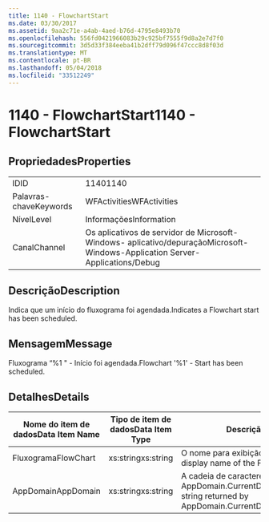 ```yaml
---
title: 1140 - FlowchartStart
ms.date: 03/30/2017
ms.assetid: 9aa2c71e-a4ab-4aed-b76d-4795e8493b70
ms.openlocfilehash: 556fd0421966083b29c925bf7555f9d8a2e7d7f0
ms.sourcegitcommit: 3d5d33f384eeba41b2dff79d096f47ccc8d8f03d
ms.translationtype: MT
ms.contentlocale: pt-BR
ms.lasthandoff: 05/04/2018
ms.locfileid: "33512249"
---
```

# <a name="1140---flowchartstart"></a><span data-ttu-id="e03a8-102">1140 - FlowchartStart</span><span class="sxs-lookup"><span data-stu-id="e03a8-102">1140 - FlowchartStart</span></span>
## <a name="properties"></a><span data-ttu-id="e03a8-103">Propriedades</span><span class="sxs-lookup"><span data-stu-id="e03a8-103">Properties</span></span>  
  
|||  
|-|-|  
|<span data-ttu-id="e03a8-104">ID</span><span class="sxs-lookup"><span data-stu-id="e03a8-104">ID</span></span>|<span data-ttu-id="e03a8-105">1140</span><span class="sxs-lookup"><span data-stu-id="e03a8-105">1140</span></span>|  
|<span data-ttu-id="e03a8-106">Palavras-chave</span><span class="sxs-lookup"><span data-stu-id="e03a8-106">Keywords</span></span>|<span data-ttu-id="e03a8-107">WFActivities</span><span class="sxs-lookup"><span data-stu-id="e03a8-107">WFActivities</span></span>|  
|<span data-ttu-id="e03a8-108">Nível</span><span class="sxs-lookup"><span data-stu-id="e03a8-108">Level</span></span>|<span data-ttu-id="e03a8-109">Informações</span><span class="sxs-lookup"><span data-stu-id="e03a8-109">Information</span></span>|  
|<span data-ttu-id="e03a8-110">Canal</span><span class="sxs-lookup"><span data-stu-id="e03a8-110">Channel</span></span>|<span data-ttu-id="e03a8-111">Os aplicativos de servidor de Microsoft-Windows- aplicativo/depuração</span><span class="sxs-lookup"><span data-stu-id="e03a8-111">Microsoft-Windows-Application Server-Applications/Debug</span></span>|  
  
## <a name="description"></a><span data-ttu-id="e03a8-112">Descrição</span><span class="sxs-lookup"><span data-stu-id="e03a8-112">Description</span></span>  
 <span data-ttu-id="e03a8-113">Indica que um início do fluxograma foi agendada.</span><span class="sxs-lookup"><span data-stu-id="e03a8-113">Indicates a Flowchart start has been scheduled.</span></span>  
  
## <a name="message"></a><span data-ttu-id="e03a8-114">Mensagem</span><span class="sxs-lookup"><span data-stu-id="e03a8-114">Message</span></span>  
 <span data-ttu-id="e03a8-115">Fluxograma “%1 " - Início foi agendada.</span><span class="sxs-lookup"><span data-stu-id="e03a8-115">Flowchart '%1' - Start has been scheduled.</span></span>  
  
## <a name="details"></a><span data-ttu-id="e03a8-116">Detalhes</span><span class="sxs-lookup"><span data-stu-id="e03a8-116">Details</span></span>  
  
|<span data-ttu-id="e03a8-117">Nome do item de dados</span><span class="sxs-lookup"><span data-stu-id="e03a8-117">Data Item Name</span></span>|<span data-ttu-id="e03a8-118">Tipo de item de dados</span><span class="sxs-lookup"><span data-stu-id="e03a8-118">Data Item Type</span></span>|<span data-ttu-id="e03a8-119">Descrição</span><span class="sxs-lookup"><span data-stu-id="e03a8-119">Description</span></span>|  
|--------------------|--------------------|-----------------|  
|<span data-ttu-id="e03a8-120">Fluxograma</span><span class="sxs-lookup"><span data-stu-id="e03a8-120">FlowChart</span></span>|<span data-ttu-id="e03a8-121">xs:string</span><span class="sxs-lookup"><span data-stu-id="e03a8-121">xs:string</span></span>|<span data-ttu-id="e03a8-122">O nome para exibição do fluxograma.</span><span class="sxs-lookup"><span data-stu-id="e03a8-122">The display name of the FlowChart.</span></span>|  
|<span data-ttu-id="e03a8-123">AppDomain</span><span class="sxs-lookup"><span data-stu-id="e03a8-123">AppDomain</span></span>|<span data-ttu-id="e03a8-124">xs:string</span><span class="sxs-lookup"><span data-stu-id="e03a8-124">xs:string</span></span>|<span data-ttu-id="e03a8-125">A cadeia de caracteres retornada por AppDomain.CurrentDomain.FriendlyName.</span><span class="sxs-lookup"><span data-stu-id="e03a8-125">The string returned by AppDomain.CurrentDomain.FriendlyName.</span></span>|
